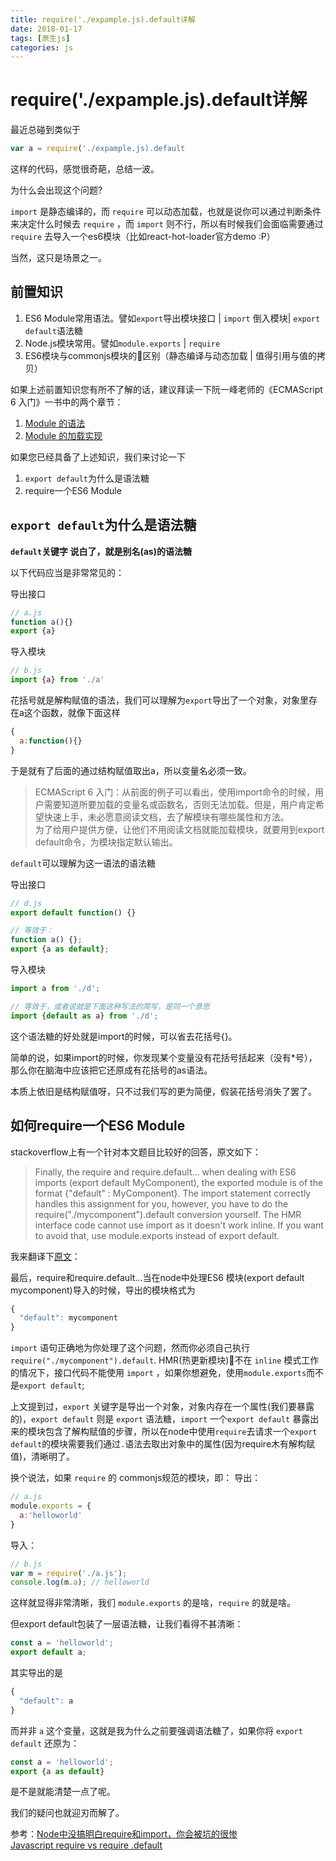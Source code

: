 ```yaml
---
title: require('./expample.js).default详解
date: 2018-01-17
tags: [原生js]
categories: js
---
```

# require('./expample.js).default详解

最近总碰到类似于
```js
var a = require('./expample.js).default
```
这样的代码，感觉很奇葩，总结一波。

为什么会出现这个问题?

`import` 是静态编译的，而 `require` 可以动态加载，也就是说你可以通过判断条件来决定什么时候去 `require` ，而 `import` 则不行，所以有时候我们会面临需要通过`require` 去导入一个es6模块（比如react-hot-loader官方demo :P）

当然，这只是场景之一。

## 前置知识
1. ES6 Module常用语法。譬如`export`导出模块接口 | `import` 倒入模块| `export default`语法糖
2. Node.js模块常用。譬如`module.exports` | `require`
3. ES6模块与commonjs模块的区别（静态编译与动态加载 | 值得引用与值的拷贝）

如果上述前置知识您有所不了解的话，建议拜读一下阮一峰老师的《ECMAScript 6 入门》一书中的两个章节：

1. [Module 的语法](http://es6.ruanyifeng.com/#docs/module)
2. [Module 的加载实现](http://es6.ruanyifeng.com/#docs/module-loader)

如果您已经具备了上述知识，我们来讨论一下

1. `export default`为什么是语法糖
2. require一个ES6 Module

## `export default`为什么是语法糖

**`default`关键字 说白了，就是别名(as)的语法糖**

以下代码应当是非常常见的：

导出接口
```js
// a.js
function a(){}
export {a}
```
导入模块
```js
// b.js
import {a} from './a'
```
花括号就是解构赋值的语法，我们可以理解为`export`导出了一个对象，对象里存在a这个函数，就像下面这样

```js
{
  a:function(){}
}
```

于是就有了后面的通过结构赋值取出a，所以变量名必须一致。

> ECMAScript 6 入门：从前面的例子可以看出，使用import命令的时候，用户需要知道所要加载的变量名或函数名，否则无法加载。但是，用户肯定希望快速上手，未必愿意阅读文档，去了解模块有哪些属性和方法。<br>为了给用户提供方便，让他们不用阅读文档就能加载模块，就要用到export default命令，为模块指定默认输出。

`default`可以理解为这一语法的语法糖

导出接口

```js
// d.js
export default function() {}

// 等效于：
function a() {};
export {a as default};
```

导入模块

```js
import a from './d';

// 等效于，或者说就是下面这种写法的简写，是同一个意思
import {default as a} from './d';
``` 

这个语法糖的好处就是import的时候，可以省去花括号{}。

简单的说，如果import的时候，你发现某个变量没有花括号括起来（没有*号），那么你在脑海中应该把它还原成有花括号的as语法。

本质上依旧是结构赋值呀，只不过我们写的更为简便，假装花括号消失了罢了。

## 如何require一个ES6 Module

stackoverflow上有一个针对本文题目比较好的回答，原文如下：

>Finally, the require and require.default... when dealing with ES6 imports (export default MyComponent), the exported module is of the format {"default" : MyComponent}. The import statement correctly handles this assignment for you, however, you have to do the require("./mycomponent").default conversion yourself. The HMR interface code cannot use import as it doesn't work inline. If you want to avoid that, use module.exports instead of export default.


我来翻译下[原文](https://stackoverflow.com/questions/43247696/javascript-require-vs-require-default)：

最后，require和require.default...当在node中处理ES6 模块(export default mycomponent)导入的时候，导出的模块格式为

```js
{
  "default": mycomponent
}
```

`import` 语句正确地为你处理了这个问题，然而你必须自己执行 `require("./mycomponent").default`. HMR(热更新模块)不在 `inline` 模式工作的情况下，接口代码不能使用 `import` ，如果你想避免，使用`module.exports`而不是`export default`;


上文提到过，`export` 关键字是导出一个对象，对象内存在一个属性(我们要暴露的)，`export default` 则是 `export` 语法糖，`import` 一个`export default` 暴露出来的模块包含了解构赋值的步骤，所以在node中使用`require`去请求一个`export default`的模块需要我们通过`.`语法去取出对象中的属性(因为require木有解构赋值)，清晰明了。

换个说法，如果 `require` 的 commonjs规范的模块，即：
导出：
```js
// a.js
module.exports = {
  a:'helloworld'
}
```
导入：
```js
// b.js
var m = require('./a.js');
console.log(m.a); // helloworld
```
这样就显得非常清晰，我们 `module.exports` 的是啥，`require` 的就是啥。

但export default包装了一层语法糖，让我们看得不甚清晰：
```js
const a = 'helloworld';
export default a;
```
其实导出的是
```js
{
  "default": a
}
```
而并非 `a` 这个变量，这就是我为什么之前要强调语法糖了，如果你将 `export default` 还原为：
```js
const a = 'helloworld';
export {a as default}
```
是不是就能清楚一点了呢。

我们的疑问也就迎刃而解了。

参考：[Node中没搞明白require和import，你会被坑的很惨](http://imweb.io/topic/582293894067ce9726778be9) <br>
[Javascript require vs require .default](https://stackoverflow.com/questions/43247696/javascript-require-vs-require-default)
